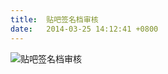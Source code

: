 ```yaml
---
title:  贴吧签名档审核
date:   2014-03-25 14:12:41 +0800
---
```


![贴吧签名档审核](https://data.yunbin.xyz/blog/2014/03/201403251412411395727961.png)

<!--109-->

